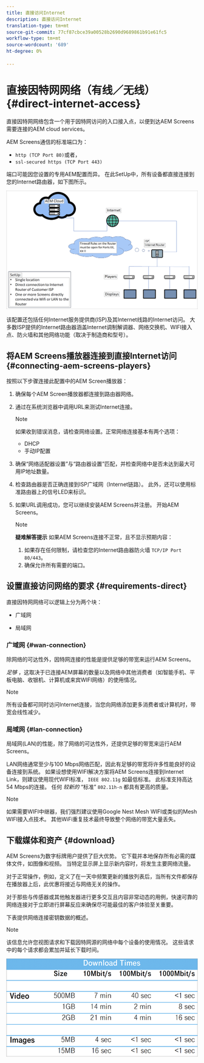 ```yaml
---
title: 直接访问Internet
description: 直接访问Internet
translation-type: tm+mt
source-git-commit: 77cf87cbce39a00528b2690d9689861b91e61fc5
workflow-type: tm+mt
source-wordcount: '689'
ht-degree: 0%

---
```



# 直接因特网网络（有线／无线） {#direct-internet-access}

直接因特网网络包含一个用于因特网访问的入口接入点，以便到达AEM Screens需要连接的AEM cloud services。

AEM Screens通信的标准端口为：
* `http (TCP Port 80)`或者，
* `ssl-secured https (TCP Port 443)`

端口可能因您设置的专用AEM配置而异。 在此SetUp中，所有设备都直接连接到您的Internet路由器，如下图所示。

![](/help/assets/direct-access-2.png)

该配置还包括任何Internet服务提供商(ISP)及其Internet线路的Internet访问。 大多数ISP提供的Internet路由器涵盖Internet调制解调器、网络交换机、WIFI接入点、防火墙和其他网络功能（取决于制造商和型号）。

## 将AEM Screens播放器连接到直接Internet访问 {#connecting-aem-screens-players}

按照以下步骤连接此配置中的AEM Screen播放器：

1. 确保每个AEM Screen播放器都连接到路由器网络。
1. 通过在系统浏览器中调用URL来测试Internet连接。

   >[!NOTE]
   >如果收到错误消息，请检查网络设置。正常网络连接基本有两个选项：
   >* DHCP
   >* 手动IP配置


1. 确保“网络适配器设置”与“路由器设置”匹配，并检查网络中是否未达到最大可用IP地址数量。

1. 检查路由器是否正确连接到ISP广域网（Internet链路）。 此外，还可以使用标准路由器上的信号LED来标识。
1. 如果URL调用成功，您可以继续安装AEM Screens并注册。 开始AEM Screens。

   >[!NOTE]
   >**疑难解答提示**
   >如果AEM Screens连接不正常，且不显示预期内容：
   >
   >1. 如果存在任何限制，请检查您的Internet路由器防火墙 `TCP/IP Port 80/443`。
   >1. 确保允许所有需要的端口。


## 设置直接访问网络的要求 {#requirements-direct}

直接因特网网络可以逻辑上分为两个块：

* 广域网

* 局域网

### 广域网 {#wan-connection}

除网络的可达性外，因特网连接的性能是提供足够的带宽来运行AEM Screens。

*足够* ，这取决于已连接AEM屏幕的数量以及网络中其他消费者（如智能手机、平板电脑、收银机、计算机或来宾WIFI网络）的使用情况。

>[!NOTE]
>所有设备都可同时访问Internet连接，当您向网络添加更多消费者或计算机时，带宽会线性减少。

### 局域网 {#lan-connection}

局域网(LAN)的性能，除了网络的可达性外，还提供足够的带宽来运行AEM Screens。

LAN网络通常至少与100 Mbps网络匹配，因此有足够的带宽将许多性能良好的设备连接到系统。
如果设想使用WIFI解决方案将AEM Screens连接到Internet Link，则建议使用现代WIFI标准， `IEEE 802.11g` 如最低标准。 此标准支持高达54 Mbps的连接。 任何 *较新的* “标准” `802.11h-n` 都具有更高的质量。

>[!NOTE]
>如果需要WIFI中继器，我们强烈建议使用Google Nest Mesh WIFI或类似的Mesh WIFI接入点技术。 其他WiFi重复技术最终导致整个网络的带宽大量丢失。

## 下载媒体和资产 {#download}

AEM Screens为数字标牌用户提供了巨大优势。 它下载并本地保存所有必需的媒体文件，如图像和视频。 当特定显示屏上显示新内容时，将发生主要网络流量。

对于正常操作，例如，定义了在一天中频繁更新的播放列表后，当所有文件都保存在播放器上后，此优惠将接近与网络无关的操作。

对于那些与传感器或其他触发器进行更多交互且内容非常动态的用例，快速可靠的网络连接对于立即进行屏幕反应来确保尽可能最佳的客户体验至关重要。

下表提供网络连接密钥数据的概述。

>[!NOTE]
>该信息允许您视图请求和下载因特网源的网络中每个设备的使用情况。 这些请求中的每个请求都会累加并延长下载时间。

![](/help/assets/download-times-direct.png)

